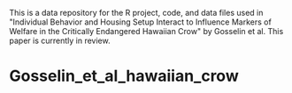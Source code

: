 This is a data repository for the R project, code, and data files used in "Individual Behavior and Housing Setup Interact to Influence Markers of Welfare in the Critically Endangered Hawaiian Crow" by Gosselin et al.
This paper is currently in review.

# Gosselin_et_al_hawaiian_crow
